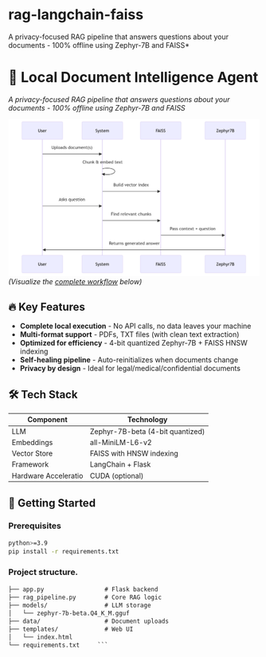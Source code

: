 # rag-langchain-faiss
A privacy-focused RAG pipeline that answers questions about your documents - 100% offline using Zephyr-7B and FAISS*

# 🧠 Local Document Intelligence Agent

*A privacy-focused RAG pipeline that answers questions about your documents - 100% offline using Zephyr-7B and FAISS*

![RAG Workflow Diagram](https://github.com/tmechouma/rag-langchain-faiss/blob/main/workflow.png)  
*(Visualize the [complete workflow](#-workflow) below)*

## 🔥 Key Features
- **Complete local execution** - No API calls, no data leaves your machine
- **Multi-format support** - PDFs, TXT files (with clean text extraction)
- **Optimized for efficiency** - 4-bit quantized Zephyr-7B + FAISS HNSW indexing
- **Self-healing pipeline** - Auto-reinitializes when documents change
- **Privacy by design** - Ideal for legal/medical/confidential documents

## 🛠️ Tech Stack
| Component           | Technology                          |
|---------------------|-------------------------------------|
| LLM                 | Zephyr-7B-beta (4-bit quantized)    |
| Embeddings          | all-MiniLM-L6-v2                    |
| Vector Store        | FAISS with HNSW indexing            |
| Framework           | LangChain + Flask                   |
| Hardware Acceleratio| CUDA (optional)                    |

## 🚀 Getting Started

### Prerequisites
```bash
python>=3.9
pip install -r requirements.txt
```
### Project structure.
   ``` rag-langchain-app
├── app.py                 # Flask backend
├── rag_pipeline.py        # Core RAG logic
├── models/                # LLM storage
│   └── zephyr-7b-beta.Q4_K_M.gguf
├── data/                  # Document uploads
├── templates/             # Web UI
│   └── index.html
└── requirements.txt     ```
